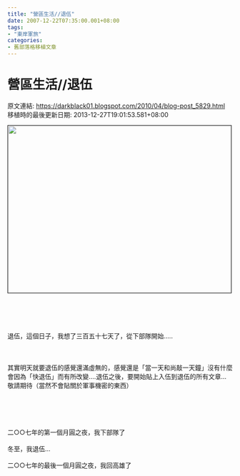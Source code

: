 ```yaml
---
title: "營區生活//退伍"
date: 2007-12-22T07:35:00.001+08:00
tags: 
- "東岸軍旅"
categories:
- 舊部落格移植文章
---
```


# 營區生活//退伍

原文連結: https://darkblack01.blogspot.com/2010/04/blog-post_5829.html
移植時的最後更新日期: 2013-12-27T19:01:53.581+08:00

<img border="1" height="375" src="http://2.bp.blogspot.com/-vNUV039DcaI/TmuBfW38C9I/AAAAAAAAAhA/zq_VZ4RVUCw/s320/1123832521-%25E9%2580%2580%25E4%25BC%258D.jpg" width="500" /><br /> <br /><a name='more'></a><br /><br /><br /><br />退伍，這個日子，我想了三百五十七天了，從下部隊開始.....<br /><br /><br /><br />其實明天就要退伍的感覺還滿虛無的，感覺還是「當一天和尚敲一天鐘」沒有什麼會因為「快退伍」而有所改變....退伍之後，要開始貼上入伍到退伍的所有文章...敬請期待（當然不會貼關於軍事機密的東西）<br /><br /><br /><br /><br /><br />二○○七年的第一個月圓之夜，我下部隊了<br /><br />冬至，我退伍...<br /><br />二○○七年的最後一個月圓之夜，我回高雄了
